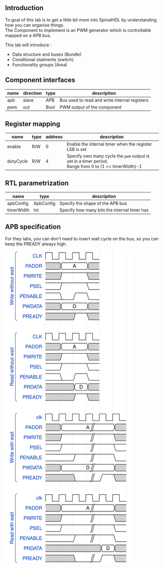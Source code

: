 ## Introduction
To goal of this lab is to get a little bit more into SpinalHDL by understanding how you can organise things.<br>
The Component to implement is an PWM generator which is controllable mapped on a APB bus.

This lab will introduce :
- Data structure and  buses (Bundle)
- Conditional statments (switch)
- Functionality groups (Area)

## Component interfaces

| name | direction | type | description |
| ------ | ----------- | ------ | ------ |
| apb | slave | APB | Bus used to read and write internal registers |
| pwm | out | Bool | PWM output of the component |

## Register mapping

| name | type | address |  description | 
| ------ | ------ | ----------- | ------ |
| enable | R/W | 0 | Enable the internal timer when the register LSB is set |
| dutyCycle | R/W | 4 | Specify own many cycle the `pwm` output is set in a timer period. <br> Range from 0 to (1 << timerWidth)-1 |

## RTL parametrization

| name | type | description | 
| ------ | ----------- | ------ |
| apbConfig | ApbConfig | Specify the shape of the APB bus |
| timerWidth | Int | Specify how many bits the internal timer has |


## APB specification
For they labs, you can don't need to insert wait cycle on the bus, so you can keep the PREADY always high.

![](assets/wave.svg)

